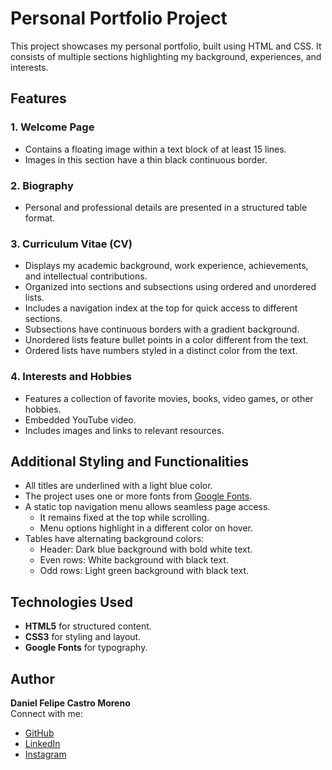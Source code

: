 # Personal Portfolio Project

This project showcases my personal portfolio, built using HTML and CSS. It consists of multiple sections highlighting my background, experiences, and interests.

## Features

### 1. Welcome Page
- Contains a floating image within a text block of at least 15 lines.
- Images in this section have a thin black continuous border.

### 2. Biography
- Personal and professional details are presented in a structured table format.

### 3. Curriculum Vitae (CV)
- Displays my academic background, work experience, achievements, and intellectual contributions.
- Organized into sections and subsections using ordered and unordered lists.
- Includes a navigation index at the top for quick access to different sections.
- Subsections have continuous borders with a gradient background.
- Unordered lists feature bullet points in a color different from the text.
- Ordered lists have numbers styled in a distinct color from the text.

### 4. Interests and Hobbies
- Features a collection of favorite movies, books, video games, or other hobbies.
- Embedded YouTube video.
- Includes images and links to relevant resources.

## Additional Styling and Functionalities
- All titles are underlined with a light blue color.
- The project uses one or more fonts from [Google Fonts](https://fonts.google.com/).
- A static top navigation menu allows seamless page access.
  - It remains fixed at the top while scrolling.
  - Menu options highlight in a different color on hover.
- Tables have alternating background colors:
  - Header: Dark blue background with bold white text.
  - Even rows: White background with black text.
  - Odd rows: Light green background with black text.

## Technologies Used
- **HTML5** for structured content.
- **CSS3** for styling and layout.
- **Google Fonts** for typography.

## Author
**Daniel Felipe Castro Moreno**  
Connect with me:
- [GitHub](https://github.com/Dani2044)
- [LinkedIn](https://www.linkedin.com/in/daniel-felipe-castro-moreno)
- [Instagram](https://www.instagram.com/danielcastrofm)

